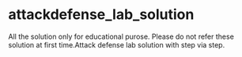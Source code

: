# attackdefense_lab_solution
All the solution only for educational purose. Please do not refer these solution at first time.Attack defense lab solution  with step via step.
